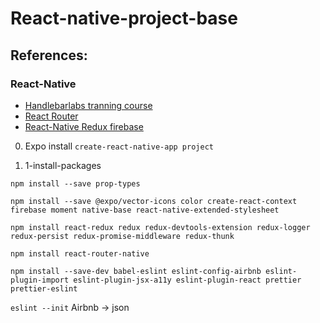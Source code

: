 # React-native-project-base

## References:

### React-Native

* [Handlebarlabs tranning course](https://learn.handlebarlabs.com/courses)
* [React Router](https://reacttraining.com/react-router/)
* [React-Native Redux firebase](https://www.robinwieruch.de/complete-firebase-authentication-react-tutorial/)

0.  Expo install
    `create-react-native-app project`

1.  1-install-packages

`npm install --save prop-types`

`npm install --save @expo/vector-icons color create-react-context firebase moment native-base react-native-extended-stylesheet`

`npm install react-redux redux redux-devtools-extension redux-logger redux-persist redux-promise-middleware redux-thunk`

`npm install react-router-native`

`npm install --save-dev babel-eslint eslint-config-airbnb eslint-plugin-import eslint-plugin-jsx-a11y eslint-plugin-react prettier prettier-eslint`

`eslint --init`
Airbnb -> json
